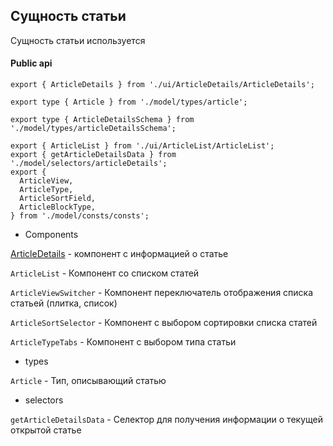 ## Сущность статьи

Сущность статьи используется

#### Public api

```[Public api](index.ts)
export { ArticleDetails } from './ui/ArticleDetails/ArticleDetails';

export type { Article } from './model/types/article';

export type { ArticleDetailsSchema } from './model/types/articleDetailsSchema';

export { ArticleList } from './ui/ArticleList/ArticleList';
export { getArticleDetailsData } from './model/selectors/articleDetails';
export {
  ArticleView,
  ArticleType,
  ArticleSortField,
  ArticleBlockType,
} from './model/consts/consts';
```

- Components

[ArticleDetails](/src/entities/Article/ui/ArticleDetails/) - компонент с информацией о статье

`ArticleList` - Компонент со списком статей

`ArticleViewSwitcher` - Компонент переключатель отображения списка статьей (плитка, список)

`ArticleSortSelector` - Компонент с выбором сортировки списка статей

`ArticleTypeTabs` - Компонент с выбором типа статьи

- types

`Article` - Тип, описывающий статью

- selectors

`getArticleDetailsData` - Селектор для получения информации о текущей открытой статье

```

```
